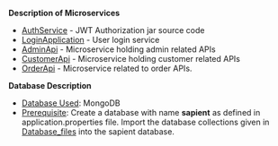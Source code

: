 **Description of Microservices**


* [AuthService](https://github.com/Poonkalaivanan/Sapient/tree/main/AuthService) - JWT Authorization jar source code
* [LoginApplication](https://github.com/Poonkalaivanan/Sapient/tree/main/LoginApplication) - User login service
* [AdminApi](https://github.com/Poonkalaivanan/Sapient/tree/main/AdminApi) - Microservice holding admin related APIs
* [CustomerApi](https://github.com/Poonkalaivanan/Sapient/tree/main/CustomerApi) - Microservice holding customer related APIs
* [OrderApi](https://github.com/Poonkalaivanan/Sapient/tree/main/OrderApi) - Microservice related to order APIs.

**Database Description**

* <u>Database Used</u>: MongoDB
* <u>Prerequisite</u>: Create a database with name **sapient** as defined in application.properties file. Import the database collections given in [Database_files](https://github.com/Poonkalaivanan/Sapient/tree/main/Database_files) into the sapient database.
